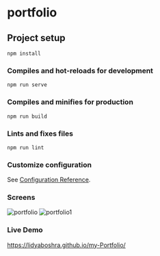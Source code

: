 # portfolio

## Project setup
```
npm install
```

### Compiles and hot-reloads for development
```
npm run serve
```

### Compiles and minifies for production
```
npm run build
```

### Lints and fixes files
```
npm run lint
```

### Customize configuration
See [Configuration Reference](https://cli.vuejs.org/config/).

### Screens
![portfolio](https://user-images.githubusercontent.com/51187784/218829336-b8e31dbf-afe6-41cb-bb61-5fee27e20691.png)
![portfolio1](https://user-images.githubusercontent.com/51187784/218829374-ccd41665-91c5-4c21-b74a-f95d38d29883.png)

### Live Demo 
https://lidyaboshra.github.io/my-Portfolio/
